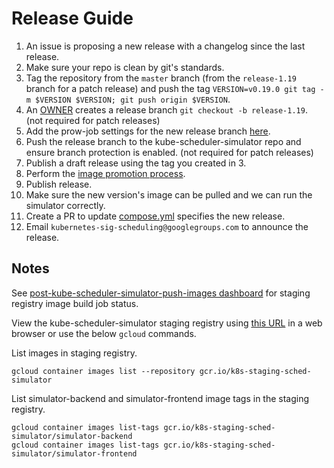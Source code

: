 # Release Guide

1. An issue is proposing a new release with a changelog since the last release.
2. Make sure your repo is clean by git's standards.
3. Tag the repository from the `master` branch (from the `release-1.19` branch for a patch release) and push the tag `VERSION=v0.19.0 git tag -m $VERSION $VERSION; git push origin $VERSION`.
4. An [OWNER](OWNERS) creates a release branch `git checkout -b release-1.19`. (not required for patch releases)
5. Add the prow-job settings for the new release branch [here](https://github.com/kubernetes/test-infra/tree/master/config/jobs/kubernetes-sigs/kube-scheduler-simulator).
6. Push the release branch to the kube-scheduler-simulator repo and ensure branch protection is enabled. (not required for patch releases)
7. Publish a draft release using the tag you created in 3.
8. Perform the [image promotion process](https://github.com/kubernetes/k8s.io/blob/main/registry.k8s.io/images/k8s-staging-sched-simulator/images.yaml).
9. Publish release.
10. Make sure the new version's image can be pulled and we can run the simulator correctly.
11. Create a PR to update [compose.yml](./compose.yml) specifies the new release.
12. Email `kubernetes-sig-scheduling@googlegroups.com` to announce the release.

## Notes
See [post-kube-scheduler-simulator-push-images dashboard](https://testgrid.k8s.io/sig-scheduling#post-kube-scheduler-simulator-push-images) for staging registry image build job status.

View the kube-scheduler-simulator staging registry using [this URL](https://console.cloud.google.com/gcr/images/k8s-staging-sched-simulator/GLOBAL) in a web browser
or use the below `gcloud` commands.

List images in staging registry.
```shell
gcloud container images list --repository gcr.io/k8s-staging-sched-simulator
```

List simulator-backend and simulator-frontend image tags in the staging registry.
```shell
gcloud container images list-tags gcr.io/k8s-staging-sched-simulator/simulator-backend
gcloud container images list-tags gcr.io/k8s-staging-sched-simulator/simulator-frontend
```
